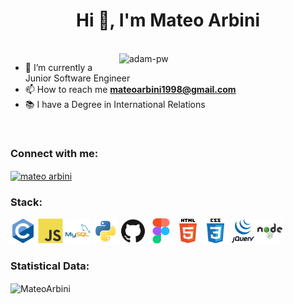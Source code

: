 <h1 align="center">Hi 👋, I'm Mateo Arbini</h1>
<br>

<img align="right" width=330px src="https://github.com/Adam-pw/Adam-pw/blob/main/animation_500_kxa883sd.gif" alt="adam-pw" />

- 🌱 I’m currently a Junior Software Engineer
- 📫 How to reach me **mateoarbini1998@gmail.com**
- 📚 I have a Degree in International Relations

<br>

<h3 align="left">Connect with me:</h3>
<a href="https://www.linkedin.com/in/mateo-arbini-1493691a8/" target="blank">
<img align="center" src="https://raw.githubusercontent.com/rahuldkjain/github-profile-readme-generator/master/src/images/icons/Social/linked-in-alt.svg" alt="mateo arbini" width="40" /> </a>



<h3 align="left">Stack:</h3>
<div>
  <img src="https://raw.githubusercontent.com/devicons/devicon/master/icons/c/c-original.svg" alt="c" width="40"/>
  <img src="https://raw.githubusercontent.com/devicons/devicon/master/icons/javascript/javascript-original.svg" alt="javascript" width="40"/>
  <img src="https://raw.githubusercontent.com/devicons/devicon/master/icons/mysql/mysql-original-wordmark.svg" alt="mysql" width="40"/>
  <img src="https://raw.githubusercontent.com/devicons/devicon/master/icons/python/python-original.svg" alt="python" width="40"/>
  <img src="https://github.com/devicons/devicon/blob/master/icons/github/github-original.svg" alt="github" width="40"/>
  <img src="https://github.com/devicons/devicon/blob/master/icons/figma/figma-original.svg" alt="figma" width="40"/>
  <img src="https://github.com/devicons/devicon/blob/master/icons/html5/html5-original-wordmark.svg" alt="html" width="40"/>
  <img src="https://github.com/devicons/devicon/blob/master/icons/css3/css3-original-wordmark.svg" alt="css" width="40"/>
  <img src="https://github.com/devicons/devicon/blob/master/icons/jquery/jquery-original-wordmark.svg" alt="JQuery" width="40"/>
  <img src="https://github.com/devicons/devicon/blob/master/icons/nodejs/nodejs-original-wordmark.svg" alt="NodeJS" width="40"/>
</div>

  
<h3>Statistical Data:</h3>
<img align="center" src="https://github-readme-stats.vercel.app/api/top-langs?username=MateoArbini&show_icons=true&locale=en&bg_color=0d1117&text_color=ffffff&layout=compact"
alt="MateoArbini" bg_color=#808080/>
